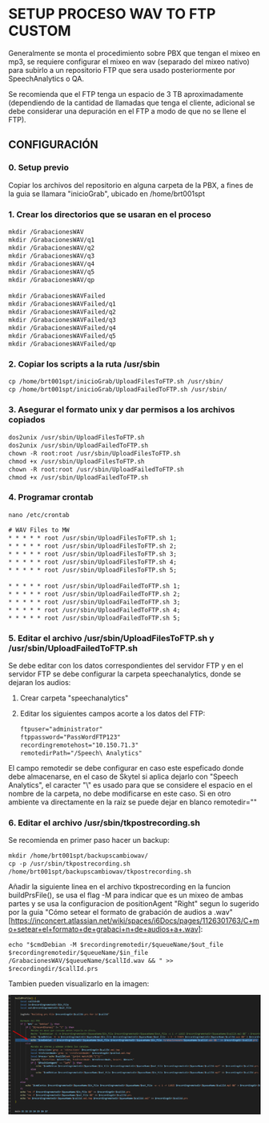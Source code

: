 # SETUP PROCESO WAV TO FTP CUSTOM

Generalmente se monta el procedimiento sobre PBX que tengan el mixeo en mp3, se requiere configurar el mixeo en wav (separado del mixeo nativo) para subirlo a un repositorio FTP que sera usado posteriormente por SpeechAnalytics o QA.

Se recomienda que el FTP tenga un espacio de 3 TB aproximadamente (dependiendo de la cantidad de llamadas que tenga el cliente, adicional se debe considerar una depuración en el FTP a modo de que no se llene el FTP).

## CONFIGURACIÓN

### 0. Setup previo

Copiar los archivos del repositorio en alguna carpeta de la PBX, a fines de la guia se llamara "inicioGrab", ubicado en /home/brt001spt

### 1. Crear los directorios que se usaran en el proceso
 
```
mkdir /GrabacionesWAV
mkdir /GrabacionesWAV/q1
mkdir /GrabacionesWAV/q2
mkdir /GrabacionesWAV/q3
mkdir /GrabacionesWAV/q4
mkdir /GrabacionesWAV/q5
mkdir /GrabacionesWAV/qp

mkdir /GrabacionesWAVFailed
mkdir /GrabacionesWAVFailed/q1
mkdir /GrabacionesWAVFailed/q2
mkdir /GrabacionesWAVFailed/q3
mkdir /GrabacionesWAVFailed/q4
mkdir /GrabacionesWAVFailed/q5
mkdir /GrabacionesWAVFailed/qp
```

### 2. Copiar los scripts a la ruta /usr/sbin

```
cp /home/brt001spt/inicioGrab/UploadFilesToFTP.sh /usr/sbin/
cp /home/brt001spt/inicioGrab/UploadFailedToFTP.sh /usr/sbin/
```

### 3. Asegurar el formato unix y dar permisos a los archivos copiados

```
dos2unix /usr/sbin/UploadFilesToFTP.sh
dos2unix /usr/sbin/UploadFailedToFTP.sh
chown -R root:root /usr/sbin/UploadFilesToFTP.sh
chmod +x /usr/sbin/UploadFilesToFTP.sh
chown -R root:root /usr/sbin/UploadFailedToFTP.sh
chmod +x /usr/sbin/UploadFailedToFTP.sh
```

### 4. Programar crontab

```
nano /etc/crontab
```

```
# WAV Files to MW
* * * * * root /usr/sbin/UploadFilesToFTP.sh 1;
* * * * * root /usr/sbin/UploadFilesToFTP.sh 2;
* * * * * root /usr/sbin/UploadFilesToFTP.sh 3;
* * * * * root /usr/sbin/UploadFilesToFTP.sh 4;
* * * * * root /usr/sbin/UploadFilesToFTP.sh 5;

* * * * * root /usr/sbin/UploadFailedToFTP.sh 1;
* * * * * root /usr/sbin/UploadFailedToFTP.sh 2;
* * * * * root /usr/sbin/UploadFailedToFTP.sh 3;
* * * * * root /usr/sbin/UploadFailedToFTP.sh 4;
* * * * * root /usr/sbin/UploadFailedToFTP.sh 5;
```

### 5. Editar el archivo /usr/sbin/UploadFilesToFTP.sh y /usr/sbin/UploadFailedToFTP.sh

Se debe editar con los datos correspondientes del servidor FTP y en el servidor FTP se debe configurar la carpeta speechanalytics, donde se dejaran los audios:

1. Crear carpeta "speechanalytics"
2. Editar los siguientes campos acorte a los datos del FTP:

    ```
    ftpuser="administrator"
    ftppassword="PassWordFTP123"
    recordingremotehost="10.150.71.3"
    remotedirPath="/Speech\ Analytics"
    ```

El campo remotedir se debe configurar en caso este espeficado donde debe almacenarse, en el caso de Skytel si aplica dejarlo con "Speech Analytics", el caracter "\\" es usado para que se considere el espacio en el nombre de la carpeta, no debe modificarse en este caso. Si en otro ambiente va directamente en la raiz se puede dejar en blanco remotedir=""

### 6. Editar el archivo /usr/sbin/tkpostrecording.sh

Se recomienda en primer paso hacer un backup:

```
mkdir /home/brt001spt/backupscambiowav/
cp -p /usr/sbin/tkpostrecording.sh /home/brt001spt/backupscambiowav/tkpostrecording.sh
```

Añadir la siguiente linea en el archivo tkpostrecording en la funcion buildPrsFile(), se usa el flag -M para indicar que es un mixeo de ambas partes y se usa la configuracion de positionAgent "Right" segun lo sugerido por la guia "Cómo setear el formato de grabación de audios a .wav" [https://inconcert.atlassian.net/wiki/spaces/i6Docs/pages/1126301763/C+mo+setear+el+formato+de+grabaci+n+de+audios+a+.wav]:

```
echo "$cmdDebian -M $recordingremotedir/$queueName/$out_file $recordingremotedir/$queueName/$in_file /GrabacionesWAV/$queueName/$callId.wav && " >> $recordingdir/$callId.prs
```

Tambien pueden visualizarlo en la imagen:

![Imagen de referencia](assets/tkpostrecording.png)
